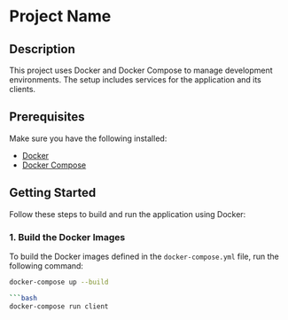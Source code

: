 # Project Name

## Description

This project uses Docker and Docker Compose to manage development environments. The setup includes services for the application and its clients.

## Prerequisites

Make sure you have the following installed:

- [Docker](https://www.docker.com/get-started)
- [Docker Compose](https://docs.docker.com/compose/)

## Getting Started

Follow these steps to build and run the application using Docker:

### 1. Build the Docker Images

To build the Docker images defined in the `docker-compose.yml` file, run the following command:

```bash
docker-compose up --build

```bash
docker-compose run client

